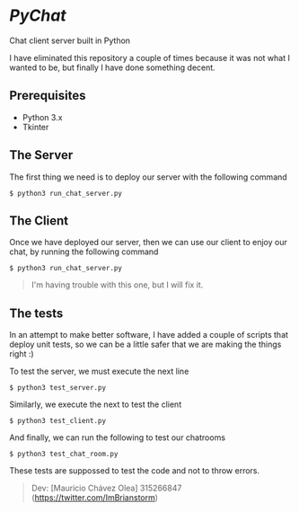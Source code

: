 # *PyChat*

Chat client server built in Python

I have eliminated this repository a couple of times because it was not what I wanted to be, but finally
I have done something decent.

## Prerequisites

  * Python 3.x
  * Tkinter

## The Server

The first thing we need is to deploy our server with the following command

    $ python3 run_chat_server.py

## The Client

Once we have deployed our server, then we can use our client to enjoy our chat, by running the following command

    $ python3 run_chat_server.py

> I'm having trouble with this one, but I will fix it.

## The tests

In an attempt to make better software,  I have added a couple of scripts that deploy unit tests, so we can be a little safer that we are making the things right :)

To test the server, we must execute the next line

    $ python3 test_server.py

Similarly, we execute the next to test the client

    $ python3 test_client.py

And finally, we can run the following to test our chatrooms

    $ python3 test_chat_room.py

These tests are suppossed to test the code and not to throw errors.

> Dev: [Mauricio Chávez Olea] 315266847 (https://twitter.com/ImBrianstorm)
